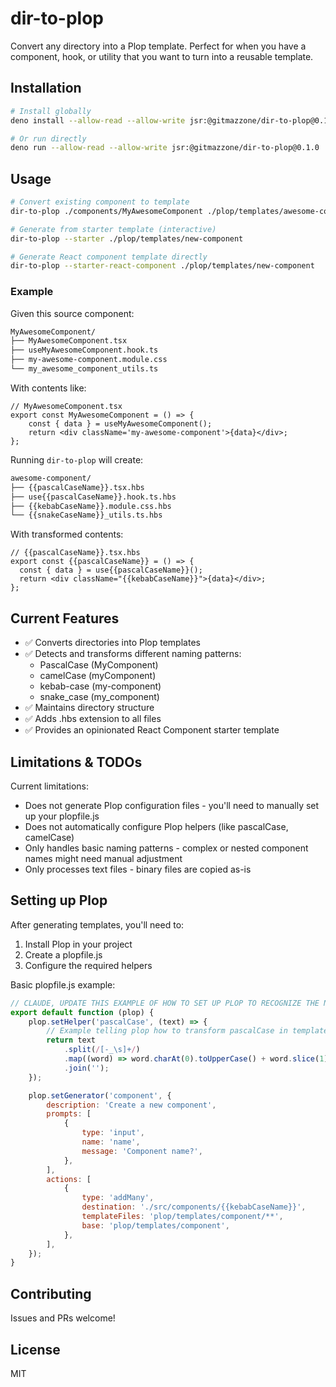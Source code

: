 # dir-to-plop

Convert any directory into a Plop template. Perfect for when you have a component, hook, or utility that you want to turn into a reusable template.

## Installation

```bash
# Install globally
deno install --allow-read --allow-write jsr:@gitmazzone/dir-to-plop@0.1.0

# Or run directly
deno run --allow-read --allow-write jsr:@gitmazzone/dir-to-plop@0.1.0 ./source ./output
```

## Usage

```bash
# Convert existing component to template
dir-to-plop ./components/MyAwesomeComponent ./plop/templates/awesome-component

# Generate from starter template (interactive)
dir-to-plop --starter ./plop/templates/new-component

# Generate React component template directly
dir-to-plop --starter-react-component ./plop/templates/new-component
```

### Example

Given this source component:

```bash
MyAwesomeComponent/
├── MyAwesomeComponent.tsx
├── useMyAwesomeComponent.hook.ts
├── my-awesome-component.module.css
└── my_awesome_component_utils.ts
```

With contents like:

```tsx
// MyAwesomeComponent.tsx
export const MyAwesomeComponent = () => {
	const { data } = useMyAwesomeComponent();
	return <div className='my-awesome-component'>{data}</div>;
};
```

Running `dir-to-plop` will create:

```bash
awesome-component/
├── {{pascalCaseName}}.tsx.hbs
├── use{{pascalCaseName}}.hook.ts.hbs
├── {{kebabCaseName}}.module.css.hbs
└── {{snakeCaseName}}_utils.ts.hbs
```

With transformed contents:

```tsx
// {{pascalCaseName}}.tsx.hbs
export const {{pascalCaseName}} = () => {
  const { data } = use{{pascalCaseName}}();
  return <div className="{{kebabCaseName}}">{data}</div>;
};
```

## Current Features

- ✅ Converts directories into Plop templates
- ✅ Detects and transforms different naming patterns:
  - PascalCase (MyComponent)
  - camelCase (myComponent)
  - kebab-case (my-component)
  - snake_case (my_component)
- ✅ Maintains directory structure
- ✅ Adds .hbs extension to all files
- ✅ Provides an opinionated React Component starter template

## Limitations & TODOs

Current limitations:

- Does not generate Plop configuration files - you'll need to manually set up your plopfile.js
- Does not automatically configure Plop helpers (like pascalCase, camelCase)
- Only handles basic naming patterns - complex or nested component names might need manual adjustment
- Only processes text files - binary files are copied as-is

## Setting up Plop

After generating templates, you'll need to:

1. Install Plop in your project
2. Create a plopfile.js
3. Configure the required helpers

Basic plopfile.js example:

```javascript
// CLAUDE, UPDATE THIS EXAMPLE OF HOW TO SET UP PLOP TO RECOGNIZE THE NEW, NON-WHITE-SPACE-HAVING FILE NAMES LIKE {{PASCALCASENAME}}.UTIL.TS.HBS
export default function (plop) {
	plop.setHelper('pascalCase', (text) => {
		// Example telling plop how to transform pascalCase in templates
		return text
			.split(/[-_\s]+/)
			.map((word) => word.charAt(0).toUpperCase() + word.slice(1).toLowerCase())
			.join('');
	});

	plop.setGenerator('component', {
		description: 'Create a new component',
		prompts: [
			{
				type: 'input',
				name: 'name',
				message: 'Component name?',
			},
		],
		actions: [
			{
				type: 'addMany',
				destination: './src/components/{{kebabCaseName}}',
				templateFiles: 'plop/templates/component/**',
				base: 'plop/templates/component',
			},
		],
	});
}
```

## Contributing

Issues and PRs welcome!

## License

MIT
